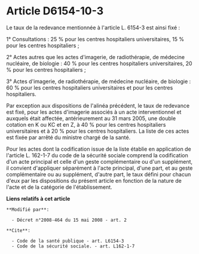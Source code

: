 # Article D6154-10-3

Le taux de la redevance mentionnée à l'article L. 6154-3 est ainsi fixé : 

1° Consultations : 25 % pour les centres hospitaliers universitaires, 15 % pour les centres hospitaliers ; 

2° Actes autres que les actes d'imagerie, de radiothérapie, de médecine nucléaire, de biologie : 40 % pour les centres
hospitaliers universitaires, 20 % pour les centres hospitaliers ; 

3° Actes d'imagerie, de radiothérapie, de médecine nucléaire, de biologie : 60 % pour les centres hospitaliers universitaires
et pour les centres hospitaliers. 

Par exception aux dispositions de l'alinéa précédent, le taux de redevance est fixé, pour les actes d'imagerie associés à un
acte interventionnel et auxquels était affectée, antérieurement au 31 mars 2005, une double cotation en K ou KC et en Z, à 40
% pour les centres hospitaliers universitaires et à 20 % pour les centres hospitaliers. La liste de ces actes est fixée par
arrêté du ministre chargé de la santé. 

Pour les actes dont la codification issue de la liste établie en application de l'article L. 162-1-7 du code de la sécurité
sociale comprend la codification d'un acte principal et celle d'un geste complémentaire ou d'un supplément, il convient
d'appliquer séparément à l'acte principal, d'une part, et au geste complémentaire ou au supplément, d'autre part, le taux
défini pour chacun d'eux par les dispositions du présent article en fonction de la nature de l'acte et de la catégorie de
l'établissement.

**Liens relatifs à cet article**

	**Modifié par**:

	  - Décret n°2008-464 du 15 mai 2008 - art. 2

	**Cite**:

	  - Code de la santé publique - art. L6154-3
	  - Code de la sécurité sociale. - art. L162-1-7
